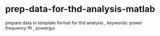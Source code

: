 # prep-data-for-thd-analysis-matlab
prepare data in template format for thd analysis , keywords:  power frequency fft , powergui
